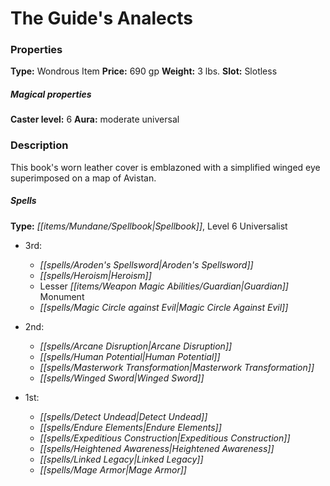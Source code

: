 ﻿---
Title: "The Guide's Analects"
Type: "Wondrous Item"
Price: "690 gp"
Weight: "3 lbs."
Slot: "Slotless"
Caster level: "6"
Aura: "moderate universal"
Description: |
  "This book's worn leather cover is emblazoned with a simplified winged eye superimposed on a map of Avistan.
  ### Spells
  **Type:** Spellbook, Level 6 Universalist
  ### Ritual
  **Glorious Blade (Su):** When you attack with a sword (including swordlike effects created by spells such as spiritual weapon, as long as they require attack rolls), you can expend a prepared spell or spell slot as a free action to spend this boon. If you do, you gain an insight bonus on the attack roll equal to the level of the prepared spell or spell slot expended."
Crafting cost: "345 gp"
Sources: "['Arcane Anthology']"
---

# The Guide's Analects

### Properties

**Type:** Wondrous Item **Price:** 690 gp **Weight:** 3 lbs. **Slot:** Slotless

##### Magical properties

**Caster level:** 6 **Aura:** moderate universal

### Description

This book's worn leather cover is emblazoned with a simplified winged eye superimposed on a map of Avistan.

##### Spells

**Type:** _[[items/Mundane/Spellbook|Spellbook]]_, Level 6 Universalist

* 3rd:
  * _[[spells/Aroden's Spellsword|Aroden's Spellsword]]_
  * _[[spells/Heroism|Heroism]]_
  * Lesser _[[items/Weapon Magic Abilities/Guardian|Guardian]]_ Monument
  * _[[spells/Magic Circle against Evil|Magic Circle Against Evil]]_


* 2nd:
  * _[[spells/Arcane Disruption|Arcane Disruption]]_
  * _[[spells/Human Potential|Human Potential]]_
  * _[[spells/Masterwork Transformation|Masterwork Transformation]]_
  * _[[spells/Winged Sword|Winged Sword]]_


* 1st:
  * _[[spells/Detect Undead|Detect Undead]]_
  * _[[spells/Endure Elements|Endure Elements]]_
  * _[[spells/Expeditious Construction|Expeditious Construction]]_
  * _[[spells/Heightened Awareness|Heightened Awareness]]_
  * _[[spells/Linked Legacy|Linked Legacy]]_
  * _[[spells/Mage Armor|Mage Armor]]_